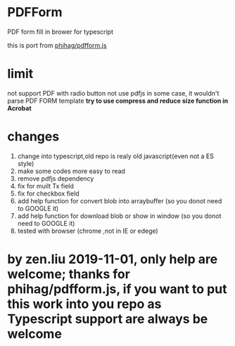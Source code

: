 # PDFForm
PDF form fill in brower for typescript

this is port from [phihag/pdfform.js](https://github.com/phihag/pdfform.js)
# limit
not support PDF with radio button
not use pdfjs
in some case, it wouldn't parse PDF FORM template **try to use compress and reduce size function in Acrobat**
# changes
 1. change into typescript,old repo is realy old javascript(even not a ES style)
 2. make some codes more easy to read
 3. remove pdfjs dependency
 4. fix for muilt Tx field
 5. fix for checkbox field
 5. add help function for convert blob into arraybuffer (so you donot need to GOOGLE it)
 7. add help function for download blob or show in window (so you donot need to GOOGLE it)
 8. tested with browser (chrome ,not in IE or edege)

# by zen.liu 2019-11-01, only help are welcome; thanks for phihag/pdfform.js, if you want to put this work into you repo as Typescript support are always be welcome
